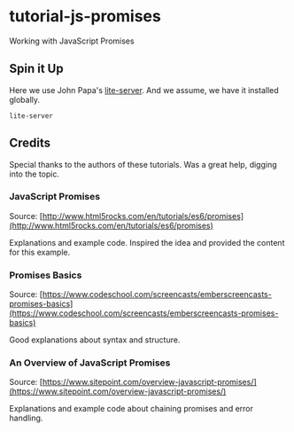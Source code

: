 # tutorial-js-promises
Working with JavaScript Promises

## Spin it Up
Here we use John Papa's [lite-server](https://www.npmjs.com/package/lite-server). And we assume, we have it installed globally.

```
lite-server
```

## Credits
Special thanks to the authors of these tutorials. Was a great help, digging into the topic.

### JavaScript Promises
Source: [http://www.html5rocks.com/en/tutorials/es6/promises](http://www.html5rocks.com/en/tutorials/es6/promises)

Explanations and example code. Inspired the idea and provided the content for this example.

### Promises Basics
Source: [https://www.codeschool.com/screencasts/emberscreencasts-promises-basics](https://www.codeschool.com/screencasts/emberscreencasts-promises-basics)

Good explanations about syntax and structure.

### An Overview of JavaScript Promises
Source: [https://www.sitepoint.com/overview-javascript-promises/](https://www.sitepoint.com/overview-javascript-promises/)

Explanations and example code about chaining promises and error handling.

